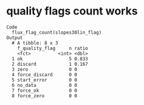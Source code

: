 # quality flags count works

    Code
      flux_flag_count(slopes30lin_flag)
    Output
      # A tibble: 8 x 3
        f_quality_flag     n ratio
        <fct>          <int> <dbl>
      1 ok                 5 0.833
      2 discard            1 0.167
      3 zero               0 0    
      4 force_discard      0 0    
      5 start_error        0 0    
      6 no_data            0 0    
      7 force_ok           0 0    
      8 force_zero         0 0    

